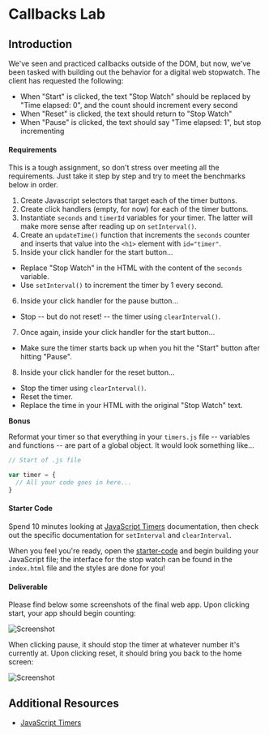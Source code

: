 # Callbacks Lab

## Introduction

We've seen and practiced callbacks outside of the DOM, but now, we've been tasked with building out the behavior for a digital web stopwatch.  The client has requested the following:

* When "Start" is clicked, the text "Stop Watch" should be replaced by "Time elapsed: 0", and the count should increment every second
* When "Reset" is clicked, the text should return to "Stop Watch"
* When "Pause" is clicked, the text should say "Time elapsed: 1", but stop incrementing

#### Requirements

This is a tough assignment, so don't stress over meeting all the requirements. Just take it step by step and try to meet the benchmarks below in order.  

1. Create Javascript selectors that target each of the timer buttons.
2. Create click handlers (empty, for now) for each of the timer buttons.
3. Instantiate `seconds` and `timerId` variables for your timer. The latter will make more sense after reading up on `setInterval()`.
4. Create an `updateTime()` function that increments the `seconds` counter and inserts that value into the `<h1>` element with `id="timer"`.
5. Inside your click handler for the start button...
  - Replace "Stop Watch" in the HTML with the content of the `seconds` variable.
  - Use `setInterval()` to increment the timer by 1 every second.
6. Inside your click handler for the pause button...
  - Stop -- but do not reset! -- the timer using `clearInterval()`.
7. Once again, inside your click handler for the start button...
  - Make sure the timer starts back up when you hit the "Start" button after hitting "Pause".
8. Inside your click handler for the reset button...
  - Stop the timer using `clearInterval()`.
  - Reset the timer.
  - Replace the time in your HTML with the original "Stop Watch" text.

**Bonus**

Reformat your timer so that everything in your `timers.js` file -- variables and functions -- are part of a global object. It would look something like...

```javascript
// Start of .js file

var timer = {
  // All your code goes in here...
}
```

#### Starter Code

Spend 10 minutes looking at [JavaScript Timers](https://developer.mozilla.org/en-US/docs/Web/JavaScript/Timers) documentation, then check out the specific documentation for `setInterval` and `clearInterval`.

When you feel you're ready, open the [starter-code](starter-code) and begin building your JavaScript file; the interface for the stop watch can be found in the `index.html` file and the styles are done for you!

#### Deliverable

Please find below some screenshots of the final web app. Upon clicking start, your app should begin counting:

![Screenshot](https://i.imgur.com/yfivjng.png)

When clicking pause, it should stop the timer at whatever number it's currently at.  Upon clicking reset, it should bring you back to the home screen:

![Screenshot](https://i.imgur.com/ABAzs2x.png)


## Additional Resources

- [JavaScript Timers](https://developer.mozilla.org/en-US/docs/Web/JavaScript/Timers)
